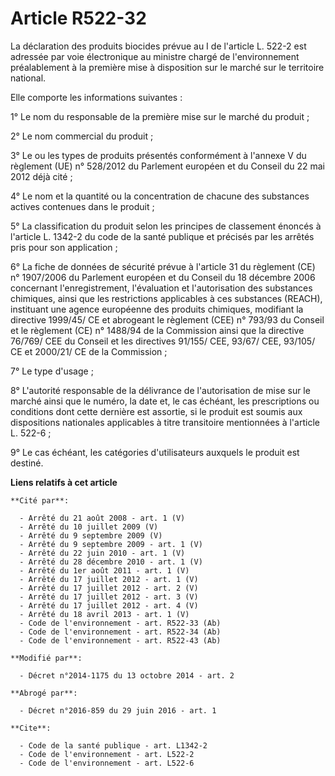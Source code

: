 # Article R522-32

La déclaration des produits biocides prévue au I de l'article L. 522-2 est adressée par voie électronique au ministre chargé
de l'environnement préalablement à la première mise à disposition sur le marché sur le territoire national. 

Elle comporte les informations suivantes : 

1° Le nom du responsable de la première mise sur le marché du produit ; 

2° Le nom commercial du produit ; 

3° Le ou les types de produits présentés conformément à l'annexe V du règlement (UE) n° 528/2012 du Parlement européen et du
Conseil du 22 mai 2012 déjà cité ; 

4° Le nom et la quantité ou la concentration de chacune des substances actives contenues dans le produit ; 

5° La classification du produit selon les principes de classement énoncés à l'article L. 1342-2 du code de la santé publique
et précisés par les arrêtés pris pour son application ; 

6° La fiche de données de sécurité prévue à l'article 31 du règlement (CE) n° 1907/2006 du Parlement européen et du Conseil
du 18 décembre 2006 concernant l'enregistrement, l'évaluation et l'autorisation des substances chimiques, ainsi que les
restrictions applicables à ces substances (REACH), instituant une agence européenne des produits chimiques, modifiant la
directive 1999/45/ CE et abrogeant le règlement (CEE) n° 793/93 du Conseil et le règlement (CE) n° 1488/94 de la Commission
ainsi que la directive 76/769/ CEE du Conseil et les directives 91/155/ CEE, 93/67/ CEE, 93/105/ CE et 2000/21/ CE de la
Commission ; 

7° Le type d'usage ; 

8° L'autorité responsable de la délivrance de l'autorisation de mise sur le marché ainsi que le numéro, la date et, le cas
échéant, les prescriptions ou conditions dont cette dernière est assortie, si le produit est soumis aux dispositions
nationales applicables à titre transitoire mentionnées à l'article L. 522-6 ; 

9° Le cas échéant, les catégories d'utilisateurs auxquels le produit est destiné.

**Liens relatifs à cet article**

	**Cité par**:

	  - Arrêté du 21 août 2008 - art. 1 (V)
	  - Arrêté du 10 juillet 2009 (V)
	  - Arrêté du 9 septembre 2009 (V)
	  - Arrêté du 9 septembre 2009 - art. 1 (V)
	  - Arrêté du 22 juin 2010 - art. 1 (V)
	  - Arrêté du 28 décembre 2010 - art. 1 (V)
	  - Arrêté du 1er août 2011 - art. 1 (V)
	  - Arrêté du 17 juillet 2012 - art. 1 (V)
	  - Arrêté du 17 juillet 2012 - art. 2 (V)
	  - Arrêté du 17 juillet 2012 - art. 3 (V)
	  - Arrêté du 17 juillet 2012 - art. 4 (V)
	  - Arrêté du 18 avril 2013 - art. 1 (V)
	  - Code de l'environnement - art. R522-33 (Ab)
	  - Code de l'environnement - art. R522-34 (Ab)
	  - Code de l'environnement - art. R522-43 (Ab)

	**Modifié par**:

	  - Décret n°2014-1175 du 13 octobre 2014 - art. 2

	**Abrogé par**:

	  - Décret n°2016-859 du 29 juin 2016 - art. 1

	**Cite**:

	  - Code de la santé publique - art. L1342-2
	  - Code de l'environnement - art. L522-2
	  - Code de l'environnement - art. L522-6
